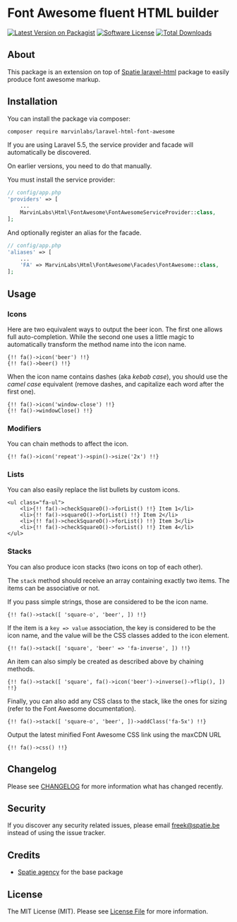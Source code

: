 # Font Awesome fluent HTML builder

[![Latest Version on Packagist](https://img.shields.io/packagist/v/marvinlabs/laravel-html-font-awesome.svg?style=flat-square)](https://packagist.org/packages/marvinlabs/laravel-html-font-awesome)
[![Software License](https://img.shields.io/badge/license-MIT-brightgreen.svg?style=flat-square)](LICENSE.md)
[![Total Downloads](https://img.shields.io/packagist/dt/marvinlabs/laravel-html-font-awesome.svg?style=flat-square)](https://packagist.org/packages/marvinlabs/laravel-html-font-awesome)

## About

This package is an extension on top of [Spatie laravel-html](https://github.com/spatie/laravel-html) package to easily produce font awesome markup.

## Installation

You can install the package via composer:

``` bash
composer require marvinlabs/laravel-html-font-awesome
```

If you are using Laravel 5.5, the service provider and facade will automatically be discovered. 

On earlier versions, you need to do that manually.

You must install the service provider:

```php
// config/app.php
'providers' => [
    ...
    MarvinLabs\Html\FontAwesome\FontAwesomeServiceProvider::class,
];
```

And optionally register an alias for the facade.

```php
// config/app.php
'aliases' => [
    ...
    'FA' => MarvinLabs\Html\FontAwesome\Facades\FontAwesome::class,
];
```

## Usage

### Icons

Here are two equivalent ways to output the beer icon. The first one allows full auto-completion. While the second one 
uses a little magic to automatically transform the method name into the icon name.

    {!! fa()->icon('beer') !!}
    {!! fa()->beer() !!}
    
When the icon name contains dashes (aka *kebab case*), you should use the *camel case* equivalent (remove dashes, and 
capitalize each word after the first one).      
    
    {!! fa()->icon('window-close') !!}
    {!! fa()->windowClose() !!}

### Modifiers

You can chain methods to affect the icon.

    {!! fa()->icon('repeat')->spin()->size('2x') !!}

### Lists

You can also easily replace the list bullets by custom icons.

    <ul class="fa-ul">
        <li>{!! fa()->checkSquareO()->forList() !!} Item 1</li>
        <li>{!! fa()->squareO()->forList() !!} Item 2</li>
        <li>{!! fa()->checkSquareO()->forList() !!} Item 3</li>
        <li>{!! fa()->checkSquareO()->forList() !!} Item 4</li>
    </ul>
    
### Stacks

You can also produce icon stacks (two icons on top of each other).

The `stack` method should receive an array containing exactly two items. The items can be associative or not.

If you pass simple strings, those are considered to be the icon name.

    {!! fa()->stack([ 'square-o', 'beer', ]) !!}
    
If the item is a `key => value` association, the key is considered to be the icon name, and the value will be the 
CSS classes added to the icon element.
    
    {!! fa()->stack([ 'square', 'beer' => 'fa-inverse', ]) !!}
    
An item can also simply be created as described above by chaining methods.     
    
    {!! fa()->stack([ 'square', fa()->icon('beer')->inverse()->flip(), ]) !!}
    
Finally, you can also add any CSS class to the stack, like the ones for sizing (refer to the Font Awesome documentation).         

    {!! fa()->stack([ 'square-o', 'beer', ])->addClass('fa-5x') !!}
    
Output the latest minified Font Awesome CSS link using the maxCDN URL     
    
    {!! fa()->css() !!}
      
## Changelog

Please see [CHANGELOG](CHANGELOG.md) for more information what has changed recently.

## Security

If you discover any security related issues, please email freek@spatie.be instead of using the issue tracker.

## Credits

- [Spatie agency](https://github.com/spatie) for the base package

## License

The MIT License (MIT). Please see [License File](LICENSE.md) for more information.